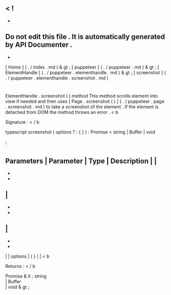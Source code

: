 <
!
-
-
Do
not
edit
this
file
.
It
is
automatically
generated
by
API
Documenter
.
-
-
>
[
Home
]
(
.
/
index
.
md
)
&
gt
;
[
puppeteer
]
(
.
/
puppeteer
.
md
)
&
gt
;
[
ElementHandle
]
(
.
/
puppeteer
.
elementhandle
.
md
)
&
gt
;
[
screenshot
]
(
.
/
puppeteer
.
elementhandle
.
screenshot
.
md
)
#
#
ElementHandle
.
screenshot
(
)
method
This
method
scrolls
element
into
view
if
needed
and
then
uses
[
Page
.
screenshot
(
)
]
(
.
/
puppeteer
.
page
.
screenshot
.
md
)
to
take
a
screenshot
of
the
element
.
If
the
element
is
detached
from
DOM
the
method
throws
an
error
.
<
b
>
Signature
:
<
/
b
>
typescript
screenshot
(
options
?
:
{
}
)
:
Promise
<
string
|
Buffer
|
void
>
;
#
#
Parameters
|
Parameter
|
Type
|
Description
|
|
-
-
-
|
-
-
-
|
-
-
-
|
|
options
|
{
}
|
|
<
b
>
Returns
:
<
/
b
>
Promise
&
lt
;
string
\
|
Buffer
\
|
void
&
gt
;

